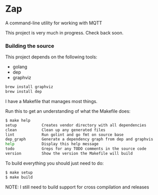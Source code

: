 # Zap

A command-line utility for working with MQTT

This project is very much in progress.  Check back soon.

### Building the source

This project depends on the following tools:
* golang
* dep
* graphviz

```bash
brew install graphviz
brew install dep
```

I have a Makefile that manages most things.

Run this to get an understanding of what the Makefile does:
```bash
$ make help
setup           Creates vendor directory with all dependencies
clean           Clean up any generated files
lint            Run golint and go fmt on source base
dep_graph       Generate a dependency graph from dep and graphvis
help            Display this help message
todo            Greps for any TODO comments in the source code
version         Show the version the Makefile will build
```

To build everything you should just need to do:
```bash
$ make setup
$ make build
```

NOTE: I still need to build support for cross compilation and releases
